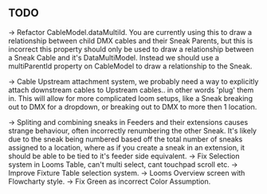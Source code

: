 ## TODO ##

-> Refactor CableModel.dataMultiId. You are currently using this to draw a relationship between child DMX cables and their Sneak Parents, but this is incorrect
    this property should only be used to draw a relationship between a Sneak Cable and it's DataMultiModel. Instead we should use a multiParentId property on CableModel
    to draw a relationship to the Sneak.

-> Cable Upstream attachment system, we probably need a way to explicitly attach downstream cables to Upstream cables.. in other words 'plug' them in. This will allow for more complicated loom setups, like a Sneak breaking out to DMX for a dropdown, or breaking out to DMX to more then 1 location.

-> Spliting and combining sneaks in Feeders and their extensions causes strange behaviour, often incorrectly renumbering the other Sneak. It's likely due
    to the sneak being numbered based off the total number of sneaks assigned to a location, where as if you create a sneak in an extension, it should be able to
    be tied to it's feeder side equivalent.
-> Fix Selection system in Looms Table, can't multi select, cant touchpad scroll etc.
-> Improve Fixture Table selection system.
-> Looms Overview screen with Flowcharty style.
-> Fix Green as incorrect Color Assumption.